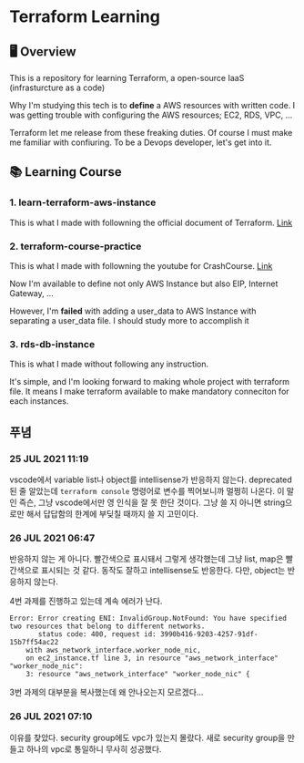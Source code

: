 # Terraform Learning

## 🖥 Overview

This is a repository for learning Terraform, a open-source IaaS (infrasturcture as a code)

Why I'm studying this tech is to **define** a AWS resources with written code. I was getting trouble with configuring the AWS resources; EC2, RDS, VPC, ...

Terraform let me release from these freaking duties. Of course I must make me familiar with confiuring. To be a Devops developer, let's get into it.  

## 📚 Learning Course

### 1. learn-terraform-aws-instance

This is what I made with followning the official document of Terraform.
[Link](https://learn.hashicorp.com/collections/terraform/aws-get-started)

### 2. terraform-course-practice

This is what I made with followning the youtube for CrashCourse. [Link](https://www.youtube.com/watch?v=SLB_c_ayRMo)

Now I'm available to define not only AWS Instance but also  EIP, Internet Gateway, ...

However, I'm **failed** with adding a user_data to AWS Instance with separating a user_data file. I should study more to accomplish it

### 3. rds-db-instance

This is what I made without following any instruction.

It's simple, and I'm looking forward to making whole project with terraform file. It means I make terraform available to make mandatory conneciton for each instances.

## 푸념

### 25 JUL 2021 11:19

vscode에서 variable list나 object를 intellisense가 반응하지 않는다. deprecated 된 줄 알았는데 `terraform console` 명령어로 변수를 찍어보니까 멀쩡히 나온다. 이 말인 즉슨, 그냥 vscode에서만 영 인식을 잘 못 한단 것이다. 그냥 쓸 지 아니면 string으로만 해서 답답함의 한계에 부딪칠 때까지 쓸 지 고민이다.

### 26 JUL 2021 06:47

반응하지 않는 게 아니다. 빨간색으로 표시돼서 그렇게 생각했는데 그냥 list, map은 빨간색으로 표시되는 것 같다. 동작도 잘하고 intellisense도 반응한다. 다만, object는 반응하지 않는다.

4번 과제를 진행하고 있는데 계속 에러가 난다.

``` Text
Error: Error creating ENI: InvalidGroup.NotFound: You have specified two resources that belong to different networks.
       status code: 400, request id: 3990b416-9203-4257-91df-15b7ff54ac22
    with aws_network_interface.worker_node_nic,
    on ec2_instance.tf line 3, in resource "aws_network_interface" "worker_node_nic":
    3: resource "aws_network_interface" "worker_node_nic" {
```

3번 과제의 대부분을 복사했는데 왜 안나오는지 모르겠다...

### 26 JUL 2021 07:10

이유를 찾았다. security group에도 vpc가 있는지 몰랐다. 새로 security group을 만들고 하나의 vpc로 통일하니 무사히 성공했다. 
